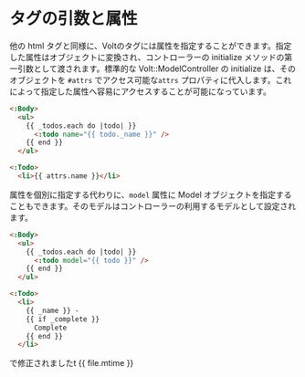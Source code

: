 # タグの引数と属性

他の html タグと同様に、Voltのタグには属性を指定することができます。指定した属性はオブジェクトに変換され、コントローラーの initialize メソッドの第一引数として渡されます。標準的な Volt::ModelController の initialize は、そのオブジェクトを ```#attrs``` でアクセス可能な```attrs``` プロパティに代入します。これによって指定した属性へ容易にアクセスすることが可能になっています。

```html
<:Body>
  <ul>
    {{ _todos.each do |todo| }}
      <:todo name="{{ todo._name }}" />
    {{ end }}
  </ul>

<:Todo>
  <li>{{ attrs.name }}</li>
```

属性を個別に指定する代わりに、```model``` 属性に Model オブジェクトを指定することもできます。そのモデルはコントローラーの利用するモデルとして設定されます。

```html
<:Body>
  <ul>
    {{ _todos.each do |todo| }}
      <:todo model="{{ todo }}" />
    {{ end }}
  </ul>

<:Todo>
  <li>
    {{ _name }} -
    {{ if _complete }}
      Complete
    {{ end }}
  </li>
```

で修正されましたt {{ file.mtime }}
